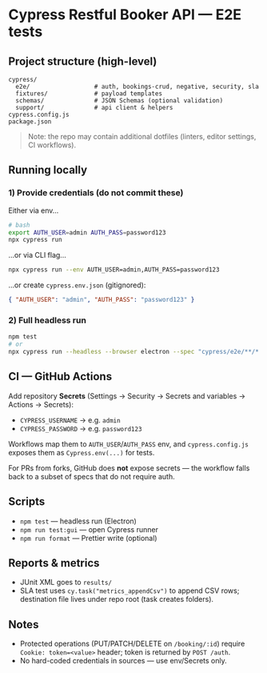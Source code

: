 # Cypress Restful Booker API — E2E tests

## Project structure (high-level)

```
cypress/
  e2e/                  # auth, bookings-crud, negative, security, sla
  fixtures/             # payload templates
  schemas/              # JSON Schemas (optional validation)
  support/              # api client & helpers
cypress.config.js
package.json
```

> Note: the repo may contain additional dotfiles (linters, editor settings, CI workflows).

## Running locally

### 1) Provide credentials (do **not** commit these)

Either via env…

```bash
# bash
export AUTH_USER=admin AUTH_PASS=password123
npx cypress run
```

…or via CLI flag…

```bash
npx cypress run --env AUTH_USER=admin,AUTH_PASS=password123
```

…or create `cypress.env.json` (gitignored):

```json
{ "AUTH_USER": "admin", "AUTH_PASS": "password123" }
```

### 2) Full headless run

```bash
npm test
# or
npx cypress run --headless --browser electron --spec "cypress/e2e/**/*.cy.js"
```

## CI — GitHub Actions

Add repository **Secrets** (Settings → Security → Secrets and variables → Actions → Secrets):

- `CYPRESS_USERNAME` → e.g. `admin`
- `CYPRESS_PASSWORD` → e.g. `password123`

Workflows map them to `AUTH_USER`/`AUTH_PASS` env, and `cypress.config.js` exposes them as `Cypress.env(...)` for tests.

For PRs from forks, GitHub does **not** expose secrets — the workflow falls back to a subset of specs that do not require auth.

## Scripts

- `npm test` — headless run (Electron)
- `npm run test:gui` — open Cypress runner
- `npm run format` — Prettier write (optional)

## Reports & metrics

- JUnit XML goes to `results/`
- SLA test uses `cy.task("metrics_appendCsv")` to append CSV rows; destination file lives under repo root (task creates folders).

## Notes

- Protected operations (PUT/PATCH/DELETE on `/booking/:id`) require `Cookie: token=<value>` header; token is returned by `POST /auth`.
- No hard-coded credentials in sources — use env/Secrets only.
